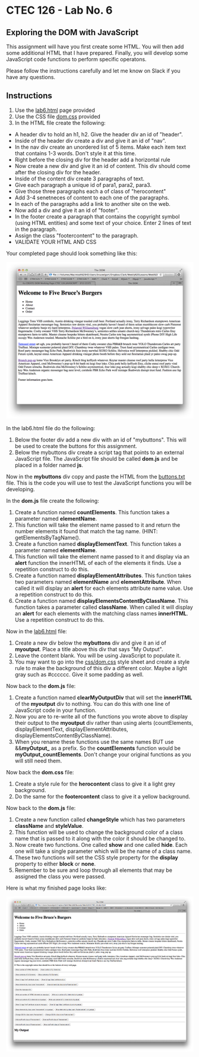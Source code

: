 # CTEC 126 - Lab No. 6

## Exploring the DOM with JavaScript

This assignment will have you first create some HTML. You will then add some additional HTML that I have prepared. Finally, you will develop some JavaScript code functions to perform specific operatons.

Please follow the instructions carefully and let me know on Slack if you have any questions.

## Instructions

1. Use the [lab6.html](lab6.html) page provided
2. Use the CSS file [dom.css](css/dom.css) provided
3. In the HTML file create the following:
  - A header div to hold an h1, h2. Give the header div an id of "header".
  - Inside of the header div create a div and give it an id of "nav".
  - In the nav div create an unordered list of 5 items. Make each item text that contains 1-3 words. Don't style it at this time.
  - Right before the closing div for the header add a horizontal rule
  - Now create a new div and give it an id of content. This div should come after the closing div for the header.
  - Inside of the content div create 3 paragraphs of text.
  - Give each paragraph a unique id of para1, para2, para3.
  - Give those three paragraphs each a of class of "herocontent"
  - Add 3-4 senetneces of content to each one of the paragraphs.
  - In each of the paragraphs add a link to another site on the web.
  - Now add a div and give it an id of "footer".
  - In the footer create a paragraph that contains the copyright symbol (using HTML entities) and some text of your choice. Enter 2 lines of text in the paragraph.
  - Assign the class "footercontent" to the paragraph.
  - VALIDATE YOUR HTML AND CSS

Your completed page should look something like this:

![Your page should look like this](misc/lab6.png)

In the lab6.html file do the following:

1. Below the footer div add a new div with an id of "mybuttons". This will be used to create the buttons for this assignment.
2. Below the mybuttons div create a script tag that points to an external JavaScript file. The JavaScript file should be called **dom.js** and be placed in a folder named **js**.

Now in the **mybuttons** div copy and paste the HTML from the [buttons.txt](misc/buttons.txt) file. This is the code you will use to test the JavaScript functions you will be developing.

In the **dom.js** file create the following:

1. Create a function named **countElements**. This function takes a parameter named **elementName**.
2. This function will take the element name passed to it and return the number elements it found that match the tag name. (HINT: getElementsByTagName().
3. Create a function named **displayElementText**. This function takes a parameter named **elementName**.
4. This function will take the element name passed to it and display via an **alert** function the innerHTML of each of the elements it finds. Use a repetition construct to do this.
5. Create a function named **displayElementAttributes**. This function takes two parameters named **elementName** and **elementAttribute**. When called it will display an **alert** for each elements attribute name value. Use a repetition construct to do this.
6. Create a function named **displayElementsContentByClassName**. This function takes a parameter called **className**. When called it will display an **alert** for each elements with the matching class names **innerHTML**. Use a repetition construct to do this.

Now in the [lab6.html](lab6.html) file:

1. Create a new div below the **mybuttons** div and give it an id of **myoutput**. Place a title above this div that says "My Output".
2. Leave the content blank. You will be using JavaScript to populate it.
3. You may want to go into the [css/dom.css](css/dom.css) style sheet and create a style rule to make the background of this div a different color. Maybe a light gray such as #cccccc. Give it some padding as well.

Now back to the **dom.js** file:

1. Create a function named **clearMyOutputDiv** that will set the **innerHTML** of the **myoutput** div to nothing. You can do this with one line of JavaScript code in your function.
2. Now you are to re-write all of the functions you wrote above to display their output to the **myoutput** div rather than using alerts (countElements, displayElementText, displayElementAttributes, displayElementsContentByClassName).
3. When you rename these functions use the same names BUT use &&**myOutput_** as a prefix. So the **countElements** function would be **myOutput_countElements**. Don't change your original functions as you will still need them.

Now back the **dom.css** file:

1. Create a style rule for the **herocontent** class to give it a light grey background.
2. Do the same for the **footercontent** class to give it a yellow background.

Now back to the **dom.js** file:

1. Create a new function called **changeStyle** which has two parameters **className** and **styleValue**.
2. This function will be used to change the background color of a class name that is passed to it along with the color it should be changed to.
3. Now create two functions. One called **show** and one called **hide**. Each one will take a single parameter which will be the name of a class name.
4. These two functions will set the CSS style property for the **display** property to either **block** or **none**.
5. Remember to be sure and loop through all elements that may be assigned the class you were passed.

Here is what my finished page looks like:

![lab6-finished.png](misc/lab6-finished.png)